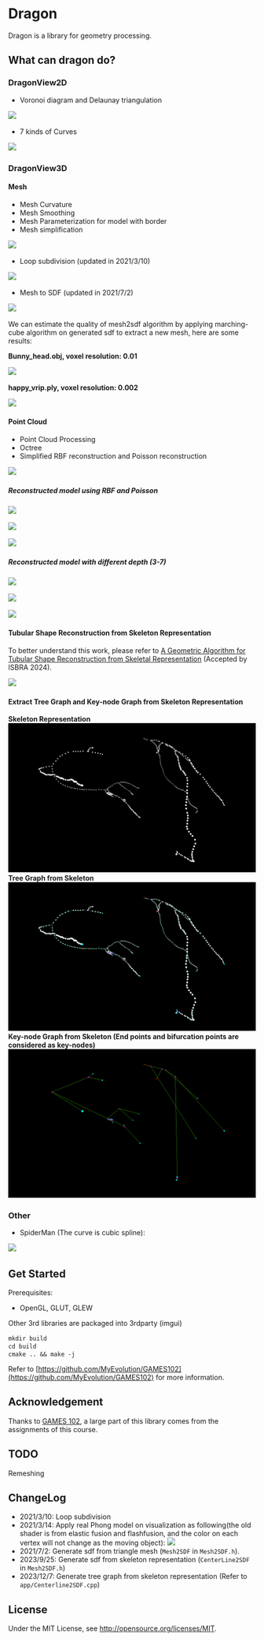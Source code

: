 # Dragon
Dragon is a library for geometry processing. 

## What can dragon do?
### DragonView2D
- Voronoi diagram and Delaunay triangulation

![](./image/dragon_voronoi.gif)
- 7 kinds of Curves

![](./image/dragon_curve.gif)

### DragonView3D
#### Mesh
- Mesh Curvature
- Mesh Smoothing
- Mesh Parameterization for model with border
- Mesh simplification

![](./image/dragon_mesh.gif)

- Loop subdivision (updated in 2021/3/10)

![](./image/dragon_loopsubdivision.gif)
- Mesh to SDF (updated in 2021/7/2)

![](./image/dragon_mesh2sdf.gif)

We can estimate the quality of mesh2sdf algorithm by applying marching-cube algorithm on generated sdf to extract a new mesh, here are some results:

**Bunny_head.obj, voxel resolution: 0.01**

![](./image/generated_bunny_head.png)

**happy_vrip.ply, voxel resolution: 0.002**

![](./image/generated_happy.png)
#### Point Cloud
- Point Cloud Processing
- Octree
- Simplified RBF reconstruction and Poisson reconstruction

![](./image/dragon_pcd.gif)

##### Reconstructed model using RBF and Poisson
![](./image/arma_comp.jpg)

![](./image/dragon_comp.jpg)

![](./image/kitten_comp.jpg)

##### Reconstructed model with different depth (3-7)
![](./image/arma.jpg)

![](./image/dragon.jpg)

![](./image/kitten.jpg)

#### Tubular Shape Reconstruction from Skeleton Representation
To better understand this work, please refer to [A Geometric Algorithm for Tubular Shape Reconstruction from Skeletal Representation](https://arxiv.org/pdf/2402.12797v2) (Accepted by ISBRA 2024).

![](./image/tubu_shape_recon.png)

#### Extract Tree Graph and Key-node Graph from Skeleton Representation
**Skeleton Representation**
![](./image/skeleton_points.png)
**Tree Graph from Skeleton**
![](./image/tree_graph.png)
**Key-node Graph from Skeleton (End points and bifurcation points are considered as key-nodes)**
![](./image/key_graph.png)
### Other  
- SpiderMan (The curve is cubic spline):

![](./image/dragon_spiderman.gif)

## Get Started
Prerequisites:
- OpenGL, GLUT, GLEW

Other 3rd libraries are packaged into 3rdparty (imgui)
```
mkdir build
cd build
cmake .. && make -j
```
Refer to [https://github.com/MyEvolution/GAMES102](https://github.com/MyEvolution/GAMES102) for more information.

## Acknowledgement

Thanks to [GAMES 102](http://staff.ustc.edu.cn/~lgliu/Courses/GAMES102_2020/default.html), a large part of this library comes from the assignments of this course.

## TODO
Remeshing
## ChangeLog
- 2021/3/10: Loop subdivision
- 2021/3/14: Apply real Phong model on visualization as following(the old shader is from elastic fusion and flashfusion, and the color on each vertex will not change as the moving object):
![](./image/dragon_phong_model.gif)
- 2021/7/2: Generate sdf from triangle mesh (`Mesh2SDF` in `Mesh2SDF.h`). 
- 2023/9/25: Generate sdf from skeleton representation (`CenterLine2SDF` in `Mesh2SDF.h`)
- 2023/12/7: Generate tree graph from skeleton representation (Refer to `app/Centerline2SDF.cpp`)
## License 
Under the MIT License, see http://opensource.org/licenses/MIT.